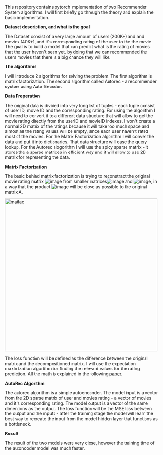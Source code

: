 This repository contains pytorch implementation of two Recommender System algorithms. I will first briefly go through the theory and explain the basic implementation.

**Dataset description, and what is the goal**

The Dataset consist of a very large amount of users (200K+) and and movies (40K+), and it's corresponding rating of the user to the the movie. The goal is to build a model that can predict what is the rating of movies that the user haven't seen yet. by doing that we can recommended the users movies that there is a big chance they will like.

**The algorithms**

I will introduce 2 algorithms for solving the problem. The first algorithm is matrix factorization. The second algorithm called Autorec - a recommender system using Auto-Encoder.

**Data Preperation**

The original data is divided into very long list of tuples - each tuple consist of user ID, movie ID and the corresponding rating. For using the algorithm I will need to convert it to a different data structure that will allow to get the movie rating directly from the userID and movieID indexes. I won't create a normal 2D matrix of the ratings because it will take too much space and almost all the rating values will be empty, since each user haven't rated most of the movies. For the Matrix Factorization algorithm I will conver the data and put it into dictionaries. That data structure will ease the query lookup. For the Autorec alogorithm I will use the spicy sparse matrix - it stores the a sparse matrices in efficient way and it will allow to use 2D matrix for representing the data.

**Matrix Factorization**

The basic behind matrix factorization is trying to reconstract the original movie rating matrix ![image](https://user-images.githubusercontent.com/71300410/121802175-de563980-cc43-11eb-92ce-2f073f8aa8d9.png) from smaller matrices![image](https://user-images.githubusercontent.com/71300410/121802098-91726300-cc43-11eb-8a18-459647f953c7.png) and ![image](https://user-images.githubusercontent.com/71300410/121802142-cc749680-cc43-11eb-9237-6a73b7988587.png), in a way that the product ![image](https://user-images.githubusercontent.com/71300410/121802232-09408d80-cc44-11eb-96da-58193a09f824.png) will be close as possible to the original matrix A. 

<img width="500" alt="matfac" src="https://user-images.githubusercontent.com/71300410/121802495-43f6f580-cc45-11eb-98f8-ab646dddd519.PNG">

The loss function will be defined as the difference between the original matrix and the decompositioned matrix. I will use the expectation maximization algorithm for finding the relevant values for the rating prediction. All the math is explained in the following [paper](https://papers.nips.cc/paper/2007/file/d7322ed717dedf1eb4e6e52a37ea7bcd-Paper.pdf).

**AutoRec Algorithm**

The autorec algorithm is a simple autoenconder. The model input is a vector from the 2D sparse matrix of user and movies rating - a vector of movies and it's corresponding rating.  The model output is a vector of the same dimentions as the output. The loss function will be the MSE loss between the output and the inputs - after the training stage the model will learn the best way to recreate the input from the model hidden layer that functions as a bottleneck.


**Result**

The result of the two models were very close, however the training time of the autoncoder model was much faster.








